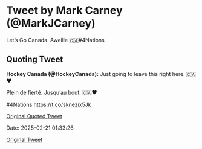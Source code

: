 # Tweet by Mark Carney (@MarkJCarney)

Let’s Go Canada. Aweille 🇨🇦#4Nations

## Quoting Tweet

**Hockey Canada (@HockeyCanada):** Just going to leave this right here. 🇨🇦❤️

Plein de fierté. Jusqu’au bout. 🇨🇦❤️

#4Nations https://t.co/sknezix5Jk

[Original Quoted Tweet](https://x.com/HockeyCanada/status/1892742458175349014)

Date: 2025-02-21 01:33:26

[Original Tweet](https://x.com/MarkJCarney/status/1892749437002281200)
